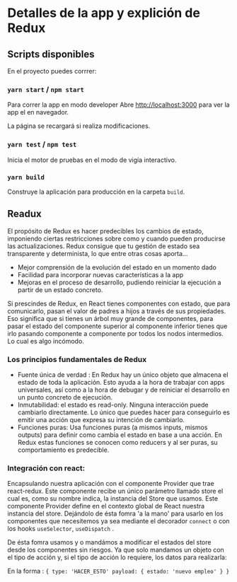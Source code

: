 
# Detalles de la app y explición de Redux

## Scripts disponibles

En el proyecto puedes corrrer:

### `yarn start` / `npm start`

Para correr la app en modo developer
Abre [http://localhost:3000](http://localhost:3000) para ver la app el en navegador.

La página se recargará si realiza modificaciones.

### `yarn test` / `npm test`

Inicia el motor de pruebas en el modo de vigía interactivo.

### `yarn build`

Construye la aplicación para producción en la carpeta `build`.

## Readux

El propósito de Redux es hacer predecibles los cambios de estado, imponiendo ciertas restricciones sobre como y cuando pueden producirse las actualizaciones. Redux consigue que tu gestión de estado sea transparente y determinista, lo que entre otras cosas aporta…

* Mejor comprensión de la evolución del estado en un momento dado
* Facilidad para incorporar nuevas características a la app
* Mejoras en el proceso de desarrollo, pudiendo reiniciar la ejecución a partir de un estado concreto.

Si prescindes de Redux, en React tienes componentes con estado, que para comunicarlo, pasan el valor de padres a hijos a través de sus propiedades. Eso significa que si tienes un árbol muy grande de componentes, para pasar el estado del componente superior al componente inferior tienes que irlo pasando componente a componente por todos los nodos intermedios. Lo cual es algo incómodo.

### Los principios fundamentales de Redux

* Fuente única de verdad : En Redux hay un único objeto que almacena el estado de toda la aplicación. Esto ayuda a la hora de trabajar con apps universales, así como a la hora de debugar y de reiniciar el desarrollo en un punto concreto de ejecución.
* Inmutabilidad: el estado es read-only. Ninguna interacción puede cambiarlo directamente. Lo único que puedes hacer para conseguirlo es emitir una acción que expresa su intención de cambiarlo.
* Funciones puras: Usa funciones puras (a mismos inputs, mismos outputs) para definir como cambia el estado en base a una acción. En Redux estas funciones se conocen como reducers y al ser puras, su comportamiento es predecible.


### Integración con react:

Encapsulando nuestra aplicación con el componente Provider que trae react-redux. Este componente recibe un único parámetro llamado store el cual es, como su nombre indica, la instancia del Store que usamos.
Este componente Provider define en el contexto global de React nuestra instancia del store. Dejándolo de ésta fomra 'a la mano' para usarlo en los componentes que necesitemos ya sea mediante el decorador `connect` o con los hooks `useSelector`, `useDispatch` .

De ésta fomra usamos y o mandámos a modificar el estados del store desde los componentes sin riesgos. Ya que solo mandamos un objeto con el tipo de acción y, si el tipo de acción lo requiere, los datos para realizarla:

En la forma : `{
        type: 'HACER_ESTO'
        payload: {
        estado: 'nuevo empleo'
            }
        }`
